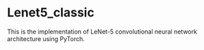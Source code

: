 # Lenet5_classic
This is the implementation of LeNet-5 convolutional neural network architecture using PyTorch. 

